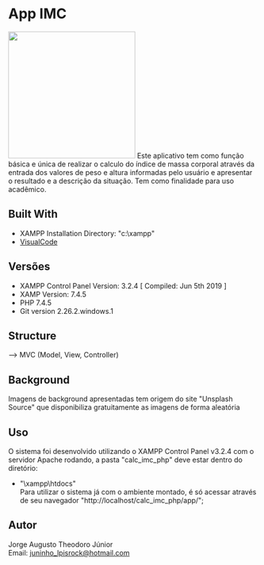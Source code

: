 # App IMC
<img src="https://pt.calcuworld.com/wp-content/uploads/sites/6/2019/07/imc-.png" height="256" width="256">
Este aplicativo tem como função básica e única de realizar o calculo do índice de massa corporal através da
entrada dos valores de peso e altura informadas pelo usuário e apresentar o resultado e a descrição da situação.
Tem como finalidade para uso acadêmico.

## Built With
* XAMPP Installation Directory: "c:\xampp\"
* [VisualCode](https://code.visualstudio.com/)

## Versões
* XAMPP Control Panel Version: 3.2.4  [ Compiled: Jun 5th 2019 ]
* XAMP Version: 7.4.5
* PHP 7.4.5
* Git version 2.26.2.windows.1

## Structure
--> MVC (Model, View, Controller)

## Background
Imagens de background apresentadas tem origem do site "Unsplash Source" que disponibiliza gratuitamente as imagens de forma aleatória

## Uso
O sistema foi desenvolvido utilizando o XAMPP Control Panel v3.2.4 com o servidor Apache rodando, a pasta "calc_imc_php" deve estar dentro do diretório:<br>
* "\xampp\htdocs"<br>
Para utilizar o sistema já com o ambiente montado, é só acessar através de seu navegador "http://localhost/calc_imc_php/app/";

## Autor
Jorge Augusto Theodoro Júnior<br>
Email: juninho_lpisrock@hotmail.com
